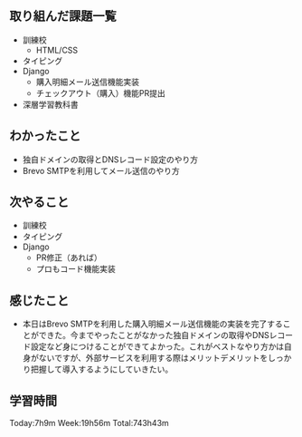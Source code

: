 ## 取り組んだ課題一覧
- 訓練校
    - HTML/CSS
- タイピング
- Django
    - 購入明細メール送信機能実装
    - チェックアウト（購入）機能PR提出
- 深層学習教科書
## わかったこと
- 独自ドメインの取得とDNSレコード設定のやり方
- Brevo SMTPを利用してメール送信のやり方
## 次やること
- 訓練校
- タイピング
- Django
    - PR修正（あれば）
    - プロもコード機能実装
## 感じたこと
- 本日はBrevo SMTPを利用した購入明細メール送信機能の実装を完了することができた。今までやったことがなかった独自ドメインの取得やDNSレコード設定など身につけることができてよかった。これがベストなやり方かは自身がないですが、外部サービスを利用する際はメリットデメリットをしっかり把握して導入するようにしていきたい。
## 学習時間
Today:7h9m Week:19h56m Total:743h43m